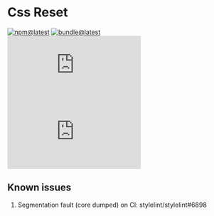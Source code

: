 # Css Reset

[![npm@latest][img:npm@latest]][link:npm@latest]
[![bundle@latest][img:bundle@latest]][link:bundle@latest]
[![libsio@latest][img:libsio@latest]][link:libsio@latest]
![snyk@latest][img:snyk@latest]

## Known issues

1. Segmentation fault (core dumped) on CI: stylelint/stylelint#6898

<!-- LINKS SECTION -->

[img:npm@latest]: https://img.shields.io/npm/v/@kcws/reset.css/latest?style=flat-square
[img:libsio@latest]: https://img.shields.io/librariesio/release/npm/@kcws/reset.css?style=flat-square
[link:libsio@latest]: https://libraries.io/npm/@kcws%2Freset.css
[link:npm@latest]: https://www.npmjs.com/package/@kcws/reset.css/v/latest
[img:snyk@latest]: https://img.shields.io/snyk/vulnerabilities/npm/@kcws/reset.css?style=flat-square
[img:bundle@latest]: https://img.shields.io/bundlephobia/min/@kcws/reset.css/latest?style=flat-square&label=size
[link:bundle@latest]: https://bundlephobia.com/result?p=@kcws/reset.css@latest
